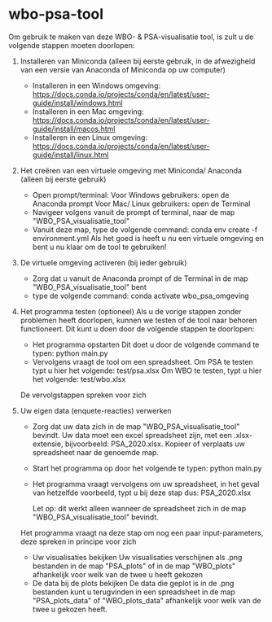 # wbo-psa-tool
Om gebruik te maken van deze WBO- & PSA-visualisatie tool, is zult u de volgende stappen moeten doorlopen:


1) Installeren van Miniconda (alleen bij eerste gebruik, in de afwezigheid van een versie van Anaconda of Miniconda op uw computer)
	- Installeren in een Windows omgeving: https://docs.conda.io/projects/conda/en/latest/user-guide/install/windows.html
	- Installeren in een Mac omgeving: https://docs.conda.io/projects/conda/en/latest/user-guide/install/macos.html
	- Installeren in een Linux omgeving: https://docs.conda.io/projects/conda/en/latest/user-guide/install/linux.html
	
	
2) Het creëren van een virtuele omgeving met Miniconda/ Anaconda (alleen bij eerste gebruik)
	- Open prompt/terminal:
		Voor Windows gebruikers: open de Anaconda prompt
		Voor Mac/ Linux gebruikers: open de Terminal
	- Navigeer volgens vanuit de prompt of terminal, naar de map "WBO_PSA_visualisatie_tool"
	- Vanuit deze map, type de volgende command:
		conda env create -f environment.yml
	Als het goed is heeft u nu een virtuele omgeving en bent u nu klaar om de tool te gebruiken!


3) De virtuele omgeving activeren (bij ieder gebruik)
	- Zorg dat u vanuit de Anaconda prompt of de Terminal in de map "WBO_PSA_visualisatie_tool" bent
	- type de volgende command:
		conda activate wbo_psa_omgeving


4) Het programma testen (optioneel)
	Als u de vorige stappen zonder problemen heeft doorlopen, kunnen we testen of de tool naar behoren functioneert. Dit kunt u doen door de volgende stappen te doorlopen:
	- Het programma opstarten
		Dit doet u door de volgende command te typen:
		python main.py
	- Vervolgens vraagt de tool om een spreadsheet. 
		Om PSA te testen typt u hier het volgende:
		test/psa.xlsx
		Om WBO te testen, typt u hier het volgende:
		test/wbo.xlsx
	
	De vervolgstappen spreken voor zich


5) Uw eigen data (enquete-reacties) verwerken
	- Zorg dat uw data zich in de map "WBO_PSA_visualisatie_tool" bevindt. 
		Uw data moet een excel spreadsheet zijn, met een .xlsx-extensie, bijvoorbeeld: PSA_2020.xlsx. Kopieer of verplaats uw spreadsheet naar de genoemde map.
	- Start het programma op door het volgende te typen: 
		python main.py
	- Het programma vraagt vervolgens om uw spreadsheet, in het geval van hetzelfde voorbeeld, typt u bij deze stap dus:
		PSA_2020.xlsx
		
		Let op: dit werkt alleen wanneer de spreadsheet zich in de map "WBO_PSA_visualisatie_tool" bevindt.
	
	Het programma vraagt na deze stap om nog een paar input-parameters, deze spreken in principe voor zich
	- Uw visualisaties bekijken
		Uw visualisaties verschijnen als .png bestanden in de map "PSA_plots" of in de map "WBO_plots" afhankelijk voor welk van de twee u heeft gekozen
	- De data bij de plots bekijken
		De data die geplot is in de .png bestanden kunt u terugvinden in een spreadsheet in de map "PSA_plots_data" of "WBO_plots_data" afhankelijk voor welk van de twee u gekozen heeft.

